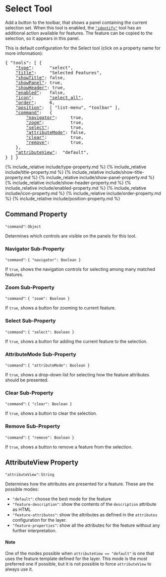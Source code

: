 # Select Tool

Add a button to the toolbar, that shows a panel containing the current selection set.
When this tool is enabled, the [`"identify"`](identify-tool) tool has an additional action available for features.
The feature can be copied to the selection, so it appears in this panel.

This is default configuration for the Select tool (click on a property name for more information):
<pre>
{ "tools": [ {
    <a href="#type-property"     >"type"</a>:      "select",
    <a href="#title-property"    >"title"</a>:     "Selected Features",
    <a href="#showtitle-property">"showTitle"</a>: false,
    <a href="#showpanel-property">"showPanel"</a>: true,
    <a href="#showheader-property">"showHeader"</a>: true,
    <a href="#enabled-property"  >"enabled"</a>:   false,
    <a href="#icon-property"     >"icon"</a>:      <a href="https://material.io/tools/icons/?icon=help" target="material">"select_all"</a>,
    <a href="#order-property"    >"order"</a>:     6,
    <a href="#position-property" >"position"</a>:  [ "list-menu", "toolbar" ],
    <a href="#command-property"  >"command"</a>:   {
        <a href="#navigator-sub-property"       >"navigator"</a>:     true,
        <a href="#zoom-sub-property"            >"zoom"</a>:          true,
        <a href="#select-sub-property"          >"select"</a>:        true,
        <a href="#attributemode-sub-property"   >"attributeMode"</a>: false,
        <a href="#clear-sub-property"           >"clear"</a>:         true,
        <a href="#remove-sub-property"          >"remove"</a>:        true,
    },
    <a href="#attributeview-property"  >"attributeView"</a>:  "default",
} ] }
</pre>

{% include_relative include/type-property.md %}
{% include_relative include/title-property.md %}
{% include_relative include/show-title-property.md %}
{% include_relative include/show-panel-property.md %}
{% include_relative include/show-header-property.md %}
{% include_relative include/enabled-property.md %}
{% include_relative include/icon-property.md %}
{% include_relative include/order-property.md %}
{% include_relative include/position-property.md %}

## Command Property
`"command"`: `Object`

Determines which controls are visible on the panels for this tool.

### Navigator Sub-Property
`"command"`: `{ "navigator": Boolean }`

If `true`, shows the navigation controls for selecting among many matched features.

### Zoom Sub-Property
`"command"`: `{ "zoom": Boolean }`

If `true`, shows a button for zooming to current feature.

### Select Sub-Property
`"command"`: `{ "select": Boolean }`

If `true`, shows a button for adding the current feature to the selection.

### AttributeMode Sub-Property
`"command"`: `{ "attributeMode": Boolean }`

If `true`, shows a drop-down list for selecting how the feature attributes should be presented.

### Clear Sub-Property
`"command"`: `{ "clear": Boolean }`

If `true`, shows a button to clear the selection.

### Remove Sub-Property
`"command"`: `{ "remove": Boolean }`

If `true`, shows a button to remove a feature from the selection.


## AttributeView Property
`"attributeView"`: `String`

Determines how the attributes are presented for a feature.
These are the possible modes:

- `"default"`: choose the best mode for the feature
- `"feature-description"`: show the contents of the `description` attribute as HTML
- `"feature-attributes"`: show the attributes as defined in the `attributes` configuration for the layer.
- `"feature-properties"`: show all the attributes for the feature without any further interpretation.

#### Note

One of the modes possible when `attributeView == "default"` is one that uses the feature template defined for the layer.
This mode is the most preferred one if possible, but it is not possible to force `attributeView` to always use it.

